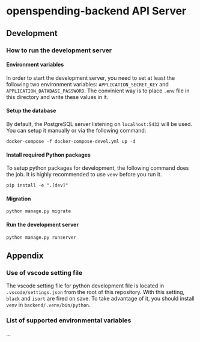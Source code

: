 # openspending-backend API Server

## Development

### How to run the development server

#### Environment variables

In order to start the development server, you need to set at least the following two environment variables: `APPLICATION_SECRET_KEY` and `APPLICATION_DATABASE_PASSWORD`.
The convinient way is to place `.env` file in this directory and write these values in it.

#### Setup the database

By default, the PostgreSQL server listening on `localhost:5432` will be used.
You can setup it manually or via the following command:

```
docker-compose -f docker-compose-devel.yml up -d
```

#### Install required Python packages

To setup python packages for development, the following command does the job.
It is highly recommended to use `venv` before you run it.

```
pip install -e ".[dev]"
```

#### Migration

```
python manage.py migrate
```

#### Run the development server

```
python manage.py runserver
```

## Appendix

### Use of vscode setting file

The vscode setting file for python development file is located in `.vscode/settings.json` from the root of this repository.
With this setting, `black` and `isort` are fired on save.
To take advantage of it, you should install `venv` in `backend/.venv/bin/python`.

### List of supported environmental variables

...
